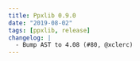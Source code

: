 ```yaml
---
title: Ppxlib 0.9.0
date: "2019-08-02"
tags: [ppxlib, release]
changelog: |
  - Bump AST to 4.08 (#80, @xclerc)
---
```



